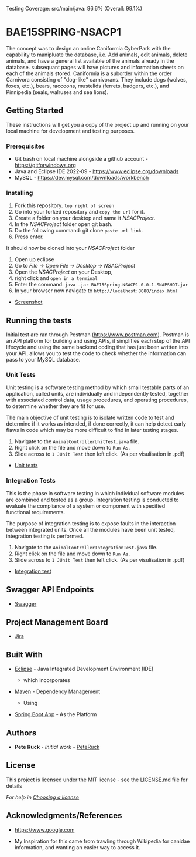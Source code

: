 Testing Coverage: src/main/java: 96.6% (Overall: 99.1%)

# BAE15SPRING-NSACP1

The concept was to design an online Caniformia CyberPark with the capability to manipluate the database, i.e. Add animals, edit animals, delete animals, and have a general list available of the animals already in the database. subsequant pages will have pictures and information sheets on each of the animals stored. Caniformia is a suborder within the order Carnivora consisting of "dog-like" carnivorans. They include dogs (wolves, foxes, etc.), bears, raccoons, mustelids (ferrets, badgers, etc.), and Pinnipedia (seals, walruses and sea lions). 

## Getting Started

These instructions will get you a copy of the project up and running on your local machine for development and testing purposes.

### Prerequisites

- Git bash on local machine alongside a github account - https://gitforwindows.org
- Java and Eclipse IDE 2022‑09 - https://www.eclipse.org/downloads
- MySQL - https://dev.mysql.com/downloads/workbench

### Installing

1. Fork this repository. `top right of screen`
2. Go into your forked repository and `copy the url` for it.
3. Create a folder on your desktop and name it *NSACProject*.
4. In the *NSACProject* folder open git bash.
5. Do the following command: git clone `paste url link`.
6. Press enter.

It should now be cloned into your *NSACProject* folder

1. Open up eclipse
2. Go to *File -> Open File -> Desktop -> NSACProject*
3. Open the *NSACProject* on your Desktop, 
4. right click and `open in a terminal`
5. Enter the command: `java –jar BAE15Spring-NSACP1-0.0.1-SNAPSHOT.jar`
6. In your browser now navigate to `http://localhost:8080/index.html`

* [Screenshot](https://github.com/PeteRuck/NSAC-Project/blob/main/Documentation/SiteScreenshot.pdf)

## Running the tests

Initial test are ran through Postman (https://www.postman.com).
Postman is an API platform for building and using APIs, it simplifies each step of the API lifecycle and using the same backend coding that has just been written into your API, allows you to test the code to check whether the information can pass to your MySQL database.

### Unit Tests 

Unit testing is a software testing method by which small testable parts of an application, called units, are individually and independently tested, together with associated control data, usage procedures, and operating procedures, to determine whether they are fit for use.

The main objective of unit testing is to isolate written code to test and determine if it works as intended, if done correctly, it can help detect early flaws in code which may be more difficult to find in later testing stages.

1. Navigate to the `AnimalControllerUnitTest.java` file.
2. Right click on the file and move down to `Run As`.
3. Slide across to `1 JUnit Test` then left click.
(As per visulisation in .pdf)

* [Unit tests](https://github.com/PeteRuck/NSAC-Project/blob/main/Documentation/AnimalControllerUnitTest.pdf)

### Integration Tests

This is the phase in software testing in which individual software modules are combined and tested as a group. Integration testing is conducted to evaluate the compliance of a system or component with specified functional requirements.

The purpose of integration testing is to expose faults in the interaction between integrated units. Once all the modules have been unit tested, integration testing is performed.

1. Navigate to the `AnimalControllerIntegrationTest.java` file.
2. Right click on the file and move down to `Run As`.
3. Slide across to `1 JUnit Test` then left click.
(As per visulisation in .pdf)

* [Integration test](https://github.com/PeteRuck/NSAC-Project/blob/main/Documentation/AnimalControllerIntegrationTest.pdf)

## Swagger API Endpoints

* [Swagger](https://github.com/PeteRuck/NSAC-Project/blob/main/Documentation/Swagger_API.pdf)

## Project Management Board

* [Jira](https://pruck.atlassian.net/jira/software/projects/NP1/boards/2/roadmap) 

## Built With

* [Eclipse](https://www.eclipse.org/ide/) - Java Integrated Development Environment (IDE)

    - which incorporates 

* [Maven](https://maven.apache.org/) - Dependency Management

    - Using 

* [Spring Boot App](https://spring.io/projects/spring-boot) - As the Platform

## Authors

* **Pete Ruck** - *Initial work* - [PeteRuck](https://github.com/peteruck)

## License

This project is licensed under the MIT license - see the [LICENSE.md](LICENSE.md) file for details 

*For help in [Choosing a license](https://choosealicense.com/)*

## Acknowledgments/References

* https://www.google.com

* My Inspiration for this came from trawling through Wikipedia for canidae information, and wanting an easier way to access it.
